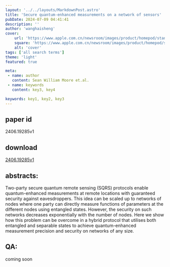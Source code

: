 ```yaml
---
layout: '../../layouts/MarkdownPost.astro'
title: 'Secure quantum-enhanced measurements on a network of sensors'
pubDate: 2024-07-09 04:41:41
description: ''
author: 'wanghaisheng'
cover:
    url: 'https://www.apple.com.cn/newsroom/images/product/homepod/standard/Apple-HomePod-hero-230118_big.jpg.large_2x.jpg'
    square: 'https://www.apple.com.cn/newsroom/images/product/homepod/standard/Apple-HomePod-hero-230118_big.jpg.large_2x.jpg'
    alt: 'cover'
tags: ['all search terms'] 
theme: 'light'
featured: true

meta:
 - name: author
   content: Sean William Moore et.al.
 - name: keywords
   content: key3, key4

keywords: key1, key2, key3
---
```


## paper id
2406.19285v1
## download
[2406.19285v1](http://arxiv.org/abs/2406.19285v1)
## abstracts:
Two-party secure quantum remote sensing (SQRS) protocols enable quantum-enhanced measurements at remote locations with guaranteed security against eavesdroppers. This idea can be scaled up to networks of nodes where one party can directly measure functions of parameters at the different nodes using entangled states. However, the security on such networks decreases exponentially with the number of nodes. Here we show how this problem can be overcome in a hybrid protocol that utilises both entangled and separable states to achieve quantum-enhanced measurement precision and security on networks of any size.
## QA:
coming soon
